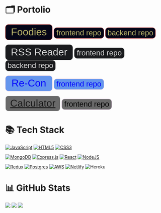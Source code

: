 # 🗂️ Portolio

<a href="https://foodies-ram.netlify.app/"><button style="color: darkkhaki; background-color: #050517; width: 150px; height: 50px; border: 1px solid firebrick; border-radius: 10px"><div style="font-size: 32px">Foodies</div></button></a> <a href="https://github.com/TEAM-R-A-M/foodies-frontend/"><button style="color: darkkhaki; background-color: #050517; width: 160px; height: 35px; border: 1px solid firebrick; border-radius: 10px"><div style="font-size: 24px">frontend repo</div></button></a> <a href="https://github.com/TEAM-R-A-M/foodies-backend/"><button style="color: darkkhaki; background-color: #050517; width: 160px; height: 35px; border: 1px solid firebrick; border-radius: 10px"><div style="font-size: 24px">backend repo</div></button></a>

<a href="https://zippy-druid-cb7554.netlify.app/"><button style="color: lightgrey; background-color: #1a1b1e; width: 215px; height: 50px; border: 1px solid grey; border-radius: 10px"><div style="font-size: 32px">RSS Reader</div></button></a> <a href="https://github.com/Code-Cellos/rss-frontend/"><button style="color: lightgrey; background-color: #1a1b1e; width: 160px; height: 35px; border: 1px solid grey; border-radius: 10px"><div style="font-size: 24px">frontend repo</div></button></a> <a href="https://github.com/Code-Cellos/rss-backend/"><button style="color: lightgrey; background-color: #1a1b1e; width: 160px; height: 35px; border: 1px solid grey; border-radius: 10px"><div style="font-size: 24px">backend repo</div></button></a>

<a href="https://team-r-a-d.github.io/Re-Con/"><button style="color: blue; background-color: cornflowerblue; width: 150px; height: 50px; border: 1px solid thistle; border-radius: 10px"><div style="font-size: 32px">Re-Con</div></button></a>  <a href="https://github.com/TEAM-R-A-D/Re-Con/"><button style="color: blue; background-color: cornflowerblue; width: 160px; height: 35px; border: 1px solid thistle; border-radius: 10px"><div style="font-size: 24px">frontend repo</div></button></a>

<button style="color: black; background-color: dimgrey; width: 175px; height: 50px; border: 1px solid white; border-radius: 10px"><div style="font-size: 32px"><a href="https://schillerandrew.github.io/Calculator/">Calculator</a></div></button> <a href="https://github.com/schillerandrew/Calculator/"><button style="color: black; background-color: dimgrey; width: 160px; height: 35px; border: 1px solid thistle; border-radius: 10px"><div style="font-size: 24px">frontend repo</div></button></a>

# 📚 Tech Stack
<a href="https://github.com/schillerandrew/schillerandrew/blob/main/README.md#-tech-stack">![JavaScript](https://img.shields.io/badge/javascript-%23323330.svg?style=for-the-badge&logo=javascript&logoColor=%23F7DF1E)</a> <a href="https://github.com/schillerandrew/schillerandrew/blob/main/README.md#-tech-stack">![HTML5](https://img.shields.io/badge/html5-%23E34F26.svg?style=for-the-badge&logo=html5&logoColor=white)</a> <a href="https://github.com/schillerandrew/schillerandrew/blob/main/README.md#-tech-stack">![CSS3](https://img.shields.io/badge/css3-%231572B6.svg?style=for-the-badge&logo=css3&logoColor=white)</a>

<a href="https://github.com/schillerandrew#-tech-stack">![MongoDB](https://img.shields.io/badge/MongoDB-%234ea94b.svg?style=for-the-badge&logo=mongodb&logoColor=white)</a> <a href="https://github.com/schillerandrew/schillerandrew/blob/main/README.md#-tech-stack">![Express.js](https://img.shields.io/badge/express.js-%23404d59.svg?style=for-the-badge&logo=express&logoColor=%2361DAFB)</a> <a href="https://github.com/schillerandrew#-tech-stackk">![React](https://img.shields.io/badge/react-%2320232a.svg?style=for-the-badge&logo=react&logoColor=%2361DAFB)</a> <a href="https://github.com/schillerandrew#-tech-stack">![NodeJS](https://img.shields.io/badge/node.js-6DA55F?style=for-the-badge&logo=node.js&logoColor=white)</a>

<a href="https://github.com/schillerandrew#-tech-stack">![Redux](https://img.shields.io/badge/redux-%23593d88.svg?style=for-the-badge&logo=redux&logoColor=white)</a> <a href="https://github.com/schillerandrew#-tech-stack">![Postgres](https://img.shields.io/badge/postgres-%23316192.svg?style=for-the-badge&logo=postgresql&logoColor=white)</a> <a href="https://github.com/schillerandrew#-tech-stack">![AWS](https://img.shields.io/badge/AWS-%23FF9900.svg?style=for-the-badge&logo=amazon-aws&logoColor=white)</a> <a href="https://github.com/schillerandrew#-tech-stack">![Netlify](https://img.shields.io/badge/netlify-%23000000.svg?style=for-the-badge&logo=netlify&logoColor=#00C7B7)</a> ![Heroku](https://img.shields.io/badge/heroku-%23430098.svg?style=for-the-badge&logo=heroku&logoColor=white)</a>

# 📊 GitHub Stats
<a href="https://github.com/schillerandrew#-tech-stack">![](https://github-readme-stats.vercel.app/api?username=schillerandrew&theme=nord&hide_border=false&include_all_commits=false&count_private=true)</a>
<a href="https://github.com/schillerandrew#-tech-stack">![](https://github-readme-streak-stats.herokuapp.com/?user=schillerandrew&theme=nord&hide_border=false)</a>
<a href="https://github.com/schillerandrew#-tech-stack">![](https://github-readme-stats.vercel.app/api/top-langs/?username=schillerandrew&theme=nord&hide_border=false&include_all_commits=false&count_private=true&layout=compact)</a>

<!--
**schillerandrew/schillerandrew** is a ✨ _special_ ✨ repository because its `README.md` (this file) appears on your GitHub profile.

Here are some ideas to get you started:

- 🔭 I’m currently working on ...
- 🌱 I’m currently learning ...
- 👯 I’m looking to collaborate on ...
- 🤔 I’m looking for help with ...
- 💬 Ask me about ...
- 📫 How to reach me: ...
- 😄 Pronouns: ...
- ⚡ Fun fact: ...
-->
